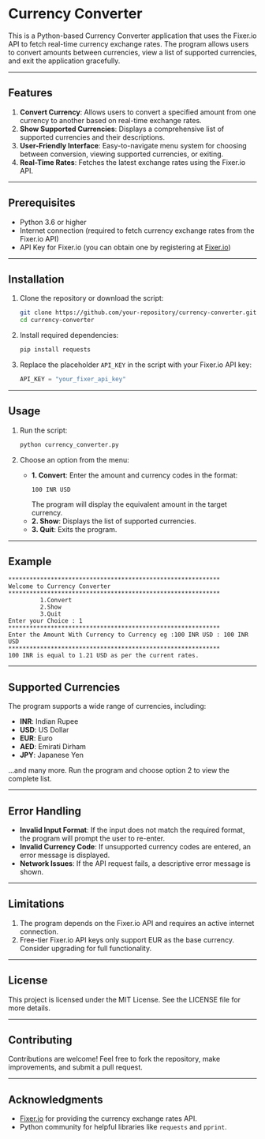 # Currency Converter

This is a Python-based Currency Converter application that uses the Fixer.io API to fetch real-time currency exchange rates. The program allows users to convert amounts between currencies, view a list of supported currencies, and exit the application gracefully.

---

## Features

1. **Convert Currency**: Allows users to convert a specified amount from one currency to another based on real-time exchange rates.
2. **Show Supported Currencies**: Displays a comprehensive list of supported currencies and their descriptions.
3. **User-Friendly Interface**: Easy-to-navigate menu system for choosing between conversion, viewing supported currencies, or exiting.
4. **Real-Time Rates**: Fetches the latest exchange rates using the Fixer.io API.

---

## Prerequisites

- Python 3.6 or higher
- Internet connection (required to fetch currency exchange rates from the Fixer.io API)
- API Key for Fixer.io (you can obtain one by registering at [Fixer.io](https://fixer.io))

---

## Installation

1. Clone the repository or download the script:
   ```bash
   git clone https://github.com/your-repository/currency-converter.git
   cd currency-converter
   ```

2. Install required dependencies:
   ```bash
   pip install requests
   ```

3. Replace the placeholder `API_KEY` in the script with your Fixer.io API key:
   ```python
   API_KEY = "your_fixer_api_key"
   ```

---

## Usage

1. Run the script:
   ```bash
   python currency_converter.py
   ```

2. Choose an option from the menu:
   - **1. Convert**: Enter the amount and currency codes in the format:
     ```
     100 INR USD
     ```
     The program will display the equivalent amount in the target currency.
   - **2. Show**: Displays the list of supported currencies.
   - **3. Quit**: Exits the program.

---

## Example

```text
************************************************************
Welcome to Currency Converter
************************************************************
		 1.Convert
		 2.Show
		 3.Quit
Enter your Choice : 1
************************************************************
Enter the Amount With Currency to Currency eg :100 INR USD : 100 INR USD
************************************************************
100 INR is equal to 1.21 USD as per the current rates.
```

---

## Supported Currencies

The program supports a wide range of currencies, including:

- **INR**: Indian Rupee
- **USD**: US Dollar
- **EUR**: Euro
- **AED**: Emirati Dirham
- **JPY**: Japanese Yen

...and many more. Run the program and choose option 2 to view the complete list.

---

## Error Handling

- **Invalid Input Format**: If the input does not match the required format, the program will prompt the user to re-enter.
- **Invalid Currency Code**: If unsupported currency codes are entered, an error message is displayed.
- **Network Issues**: If the API request fails, a descriptive error message is shown.

---

## Limitations

1. The program depends on the Fixer.io API and requires an active internet connection.
2. Free-tier Fixer.io API keys only support EUR as the base currency. Consider upgrading for full functionality.

---

## License

This project is licensed under the MIT License. See the LICENSE file for more details.

---

## Contributing

Contributions are welcome! Feel free to fork the repository, make improvements, and submit a pull request.

---

## Acknowledgments

- [Fixer.io](https://fixer.io) for providing the currency exchange rates API.
- Python community for helpful libraries like `requests` and `pprint`.

